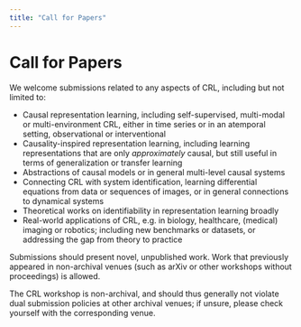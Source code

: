 ```yaml
---
title: "Call for Papers"
---
```


# Call for Papers

We welcome submissions related to any aspects of CRL, including but not limited to:

* Causal representation learning, including self-supervised, multi-modal or multi-environment CRL, either in time series or in an atemporal setting, observational or interventional
* Causality-inspired representation learning, including learning representations that are only _approximately_ causal, but still useful in terms of generalization or transfer learning
* Abstractions of causal models or in general multi-level causal systems
* Connecting CRL with system identification, learning differential equations from data or sequences of images, or in general connections to dynamical systems
* Theoretical works on identifiability in representation learning broadly
* Real-world applications of CRL, e.g. in biology, healthcare, (medical) imaging or robotics; including new benchmarks or datasets, or addressing the gap from theory to practice


<!-- * Learning latent (structural) causal models & structured (deep) generative models
* Interventional representations, causal digital twins & structured (causal) world models
* Post-hoc extraction of causal relations from (deep) generative models
* Self-supervised causal representation learning
* Multi-environment & multi-view causal representation learning
* Micro vs. macro/coarse-grained/multi-level causal systems
* Identifiable representation learning & nonlinear ICA
* Uncertainty quantification in (causal) representation learning
* Group-theoretic & symmetry-based views on disentanglement
* Invariance & equivariance in representation learning
* Interdisciplinary perspectives on causal representation learning, including from cognitive science, psychology, (computational) neuroscience or philosophy
* Real-world applications of causal representation learning, including in biology, medical sciences, or robotics -->


Submissions should present novel, unpublished work. Work that previously appeared in non-archival venues (such as arXiv or other workshops without proceedings) is allowed.

The CRL workshop is non-archival, and should thus generally not violate dual submission policies at other archival venues; if unsure, please check yourself with the corresponding venue.
